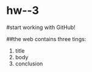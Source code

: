 # hw--3

#start working with GitHub!

##the web contains three tings:

1. title
2. body
3. conclusion
